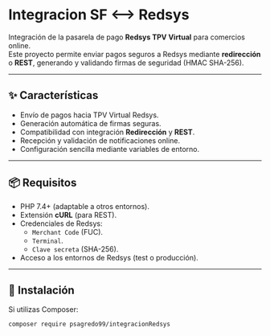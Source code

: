 # Integracion SF <--> Redsys

Integración de la pasarela de pago **Redsys TPV Virtual** para comercios online.  
Este proyecto permite enviar pagos seguros a Redsys mediante **redirección** o **REST**, generando y validando firmas de seguridad (HMAC SHA-256).

---

## ✨ Características

- Envío de pagos hacia TPV Virtual Redsys.
- Generación automática de firmas seguras.
- Compatibilidad con integración **Redirección** y **REST**.
- Recepción y validación de notificaciones online.
- Configuración sencilla mediante variables de entorno.

---

## 📦 Requisitos

- PHP 7.4+ (adaptable a otros entornos).
- Extensión **cURL** (para REST).
- Credenciales de Redsys:
  - `Merchant Code` (FUC).
  - `Terminal`.
  - `Clave secreta` (SHA-256).
- Acceso a los entornos de Redsys (test o producción).

---

## 🔧 Instalación

Si utilizas Composer:

```bash
composer require psagredo99/integracionRedsys
